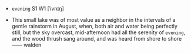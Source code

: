 - `evening` S1 W1 [ˈivnɪŋ]



- This small lake was of most value as a neighbor in the intervals of a gentle rainstorm in August, when, both air and water being perfectly still, but the sky overcast, mid-afternoon had all the serenity of `evening`, and the wood thrush sang around, and was heard from shore to shore —— walden